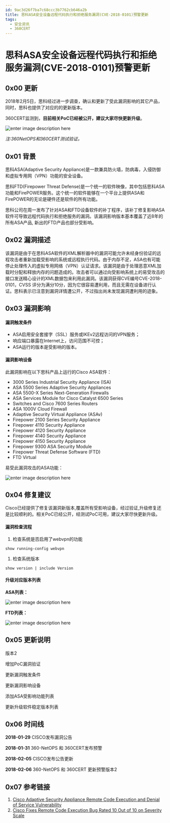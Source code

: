 ```yaml
---
id: 9ac3d26f7ba7c68ccc3b7762cb646a2b
title: 思科ASA安全设备远程代码执行和拒绝服务漏洞(CVE-2018-0101)预警更新
tags: 
  - 安全资讯
  - 360CERT
---
```


# 思科ASA安全设备远程代码执行和拒绝服务漏洞(CVE-2018-0101)预警更新

0x00 更新
-------


2018年2月5日，思科经过进一步调查，确认和更新了受此漏洞影响的其它产品，同时，思科也提供了对应的的更新版本。


360CERT监测到，**目前相关PoC已经被公开，建议大家尽快更新升级**。


![enter image description here](https://p403.ssl.qhimgs4.com/t0189eab12d87672ddd.png "enter image title here")


*注:360NetOPS和360CERT测试验证。*


0x01 背景
-------


思科ASA(Adaptive Security Appliance)是一款兼具防火墙，防病毒，入侵防御和虚拟专用网（VPN）功能的安全设备。


思科FTD(Firepower Threat Defense)是一个统一的软件映像，其中包括思科ASA功能和FirePOWER服务。这个统一的软件能够在一个平台上提供ASA和FirePOWER的无论是硬件还是软件的所有功能。


思科公司在周一发布了针对ASA和FTD设备软件的补丁程序，该补丁修复影响ASA软件可导致远程代码执行和拒绝服务的漏洞。该漏洞影响版本基本覆盖了近8年的所有ASA产品, 新出的FTD产品也部分受影响。


0x02 漏洞描述
---------


该漏洞是由于在思科ASA软件的XML解析器中的漏洞可能允许未经身份验证的远程攻击者重新加载受影响的系统或远程执行代码。由于内存不足，ASA也有可能停止处理传入的虚拟专用网络（VPN）认证请求。该漏洞是由于处理恶意XML加载时分配和释放内存的问题造成的。攻击者可以通过向受影响系统上的易受攻击的接口发送精心设计的XML数据包来利用此漏洞。该漏洞获得CVE编号CVE-2018-0101，CVSS 评分为满分10分，因为它很容易遭利用，而且无需在设备进行认证。思科表示已注意到漏洞详情遭公开，不过指出尚未发现漏洞遭利用的迹象。


0x03 漏洞影响
---------


#### 漏洞触发条件


* ASA启用安全套接字（SSL）服务或IKEv2远程访问的VPN服务；
* 响应端口暴露在Internet上，访问范围不可控；
* ASA运行的版本是受影响的版本。


#### 漏洞影响设备


此漏洞影响在以下思科产品上运行的Cisco ASA软件：


* 3000 Series Industrial Security Appliance (ISA)
* ASA 5500 Series Adaptive Security Appliances
* ASA 5500-X Series Next-Generation Firewalls
* ASA Services Module for Cisco Catalyst 6500 Series
* Switches and Cisco 7600 Series Routers
* ASA 1000V Cloud Firewall
* Adaptive Security Virtual Appliance (ASAv)
* Firepower 2100 Series Security Appliance
* Firepower 4110 Security Appliance
* Firepower 4120 Security Appliance
* Firepower 4140 Security Appliance
* Firepower 4150 Security Appliance
* Firepower 9300 ASA Security Module
* Firepower Threat Defense Software (FTD)
* FTD Virtual


易受此漏洞攻击的ASA功能：


![enter image description here](https://p403.ssl.qhimgs4.com/t01a51f6841407b918f.png "enter image title here")


0x04 修复建议
---------


Cisco已经提供了修复该漏洞新版本,覆盖所有受影响设备，经过验证,升级修复还是比较顺利的。相关PoC已经公开，经测试PoC可用，建议大家尽快更新升级。


#### 漏洞检查流程


1. 检查系统是否启用了webvpn的功能



```
show running-config webvpn

```
1. 检查系统版本



```
show version | include Version

```
#### 升级对应版本列表


**ASA列表：**


![enter image description here](https://p403.ssl.qhimgs4.com/t01b312c182f47cff10.png "enter image title here")


**FTD列表：**


![enter image description here](https://p403.ssl.qhimgs4.com/t010d978dbcf3c014cc.png "enter image title here")


0x05 更新说明
---------


版本2


增加PoC漏洞验证


更新漏洞触发条件


更新漏洞影响设备


添加ASA受影响功能列表


更新升级软件稳定版本列表


0x06 时间线
--------


**2018-01-29** CISCO发布漏洞公告


**2018-01-31** 360-NetOPS 和 360CERT发布预警


**2018-02-05** CISCO发布公告更新


**2018-02-06** 360-NetOPS 和 360CERT 更新预警版本2


0x07 参考链接
---------


1. [Cisco Adaptive Security Appliance Remote Code Execution and Denial of Service Vulnerability](https://tools.cisco.com/security/center/content/CiscoSecurityAdvisory/cisco-sa-20180129-asa1)
2. [Cisco Fixes Remote Code Execution Bug Rated 10 Out of 10 on Severity Scale](https://www.bleepingcomputer.com/news/security/cisco-fixes-remote-code-execution-bug-rated-10-out-of-10-on-severity-scale/)


